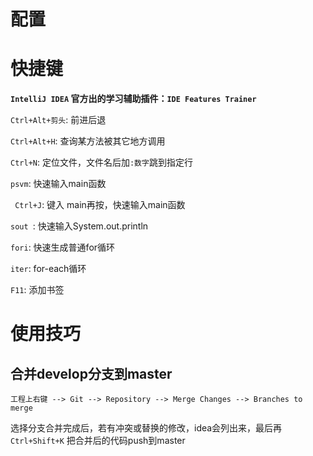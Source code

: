 

# 配置



# 快捷键

**`IntelliJ IDEA` 官方出的学习辅助插件：`IDE Features Trainer`**



`Ctrl+Alt+剪头`: 前进后退

`Ctrl+Alt+H`: 查询某方法被其它地方调用

`Ctrl+N`: 定位文件，文件名后加`:数字`跳到指定行

`psvm`: 快速输入main函数

` Ctrl+J`: 键入 main再按，快速输入main函数

`sout `: 快速输入System.out.println

`fori`: 快速生成普通for循环

`iter`: for-each循环

`F11`: 添加书签



# 使用技巧

## 合并develop分支到master

`工程上右键 --> Git --> Repository --> Merge Changes --> Branches to merge`

选择分支合并完成后，若有冲突或替换的修改，idea会列出来，最后再` Ctrl+Shift+K` 把合并后的代码push到master



